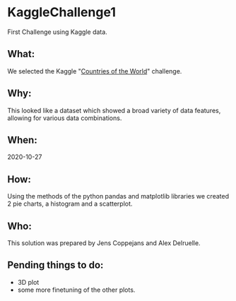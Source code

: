 # KaggleChallenge1
First Challenge using Kaggle data.

## What:
We selected the Kaggle "[Countries of the World](https://www.kaggle.com/fernandol/countries-of-the-world)" challenge.

## Why:
This looked like a dataset which showed a broad variety of data features, allowing for various data combinations.

## When:
2020-10-27

## How:
Using the methods of the python pandas and matplotlib libraries we created 2 pie charts, a histogram and a scatterplot.

## Who:
This solution was prepared by Jens Coppejans and Alex Delruelle.


## Pending things to do:
- 3D plot
- some more finetuning of the other plots.

